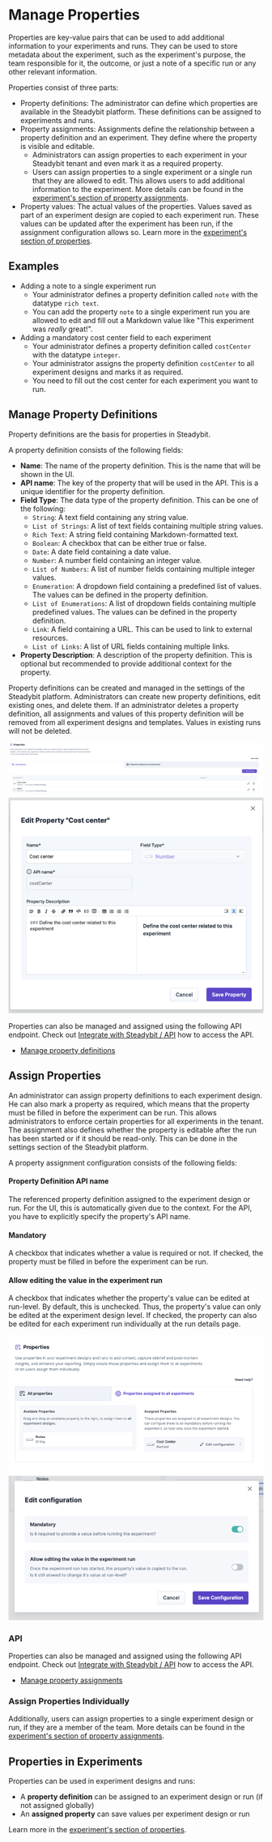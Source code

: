 # Manage Properties

Properties are key-value pairs that can be used to add additional information to your experiments and runs. They can be used to store metadata about the
experiment, such as the experiment's purpose, the team responsible for it, the outcome, or just a note of a specific run or any other relevant information.

Properties consist of three parts:

- Property definitions: The administrator can define which properties are available in the Steadybit platform. These definitions can be assigned to experiments
  and runs.
- Property assignments: Assignments define the relationship between a property definition and an experiment. They define where the property is visible and
  editable.
    - Administrators can assign properties to each experiment in your Steadybit tenant and even mark it as a required property.
    - Users can assign properties to a single experiment or a single run that they are allowed to edit. This allows users to add additional information to the
      experiment. More details can be found in the [experiment's section of property assignments](../../use-steadybit/experiments/properties/README.md#assign-properties).
- Property values: The actual values of the properties. Values saved as part of an experiment design are copied to each experiment run. These values can
  be updated after the experiment has been run, if the assignment configuration allows so. Learn more in the [experiment's section of properties](../../use-steadybit/experiments/properties/README.md).

## Examples

- Adding a note to a single experiment run
    - Your administrator defines a property definition called `note` with the datatype `rich text`.
    - You can add the property `note` to a single experiment run you are allowed to edit and fill out a Markdown value like "This experiment was *really* great!".
- Adding a mandatory cost center field to each experiment
    - Your administrator defines a property definition called `costCenter` with the datatype `integer`.
    - Your administrator assigns the property definition `costCenter` to all experiment designs and marks it as required.
    - You need to fill out the cost center for each experiment you want to run.

## Manage Property Definitions

Property definitions are the basis for properties in Steadybit.

A property definition consists of the following fields:

- **Name**: The name of the property definition. This is the name that will be shown in the UI.
- **API name**: The key of the property that will be used in the API. This is a unique identifier for the property definition.
- **Field Type**: The data type of the property definition. This can be one of the following:
    - `String`: A text field containing any string value.
    - `List of Strings`: A list of text fields containing multiple string values.
    - `Rich Text`: A string field containing Markdown-formatted text.
    - `Boolean`: A checkbox that can be either true or false.
    - `Date`: A date field containing a date value.
    - `Number`: A number field containing an integer value.
    - `List of Numbers`: A list of number fields containing multiple integer values.
    - `Enumeration`: A dropdown field containing a predefined list of values. The values can be defined in the property definition.
    - `List of Enumerations`: A list of dropdown fields containing multiple predefined values. The values can be defined in the property definition.
    - `Link`: A field containing a URL. This can be used to link to external resources.
    - `List of Links`: A list of URL fields containing multiple links.
- **Property Description**: A description of the property definition. This is optional but recommended to provide additional context for the property.

Property definitions can be created and managed in the settings of the Steadybit platform. Administrators can create new property definitions, edit existing
ones, and delete them. If an administrator deletes a property definition, all assignments and values of this property definition will be removed from all
experiment designs and templates. Values in existing runs will not be deleted.

![Property Definitions in the settings](property_definitions.png)
![Edit a Property Definition](property_definitions_edit.png)

Properties can also be managed and assigned using the following API endpoint.
Check out [Integrate with Steadybit / API](../../../integrate-with-steadybit/api/api.md) how to access the API.

- [Manage property definitions](https://platform.steadybit.com/api/swagger/swagger-ui/index.html?configUrl=/api/spec/swagger-config#/Properties)

## Assign Properties

An administrator can assign property definitions to each experiment design. He can also mark a property as required, which means that the property must be filled
in before the experiment can be run. This allows administrators to enforce certain properties for all experiments in the tenant.
The assignment also defines whether the property is editable after the run has been started or if it should be read-only. This can be done in the
settings section of the Steadybit platform.

A property assignment configuration consists of the following fields:

#### Property Definition API name
The referenced property definition assigned to the experiment design or run.
For the UI, this is automatically given due to the context.
For the API, you have to explicitly specify the property's API name.

#### Mandatory

A checkbox that indicates whether a value is required or not. If checked, the property must be filled in before the experiment can be run.

#### Allow editing the value in the experiment run

A checkbox that indicates whether the property's value can be edited at run-level.
By default, this is unchecked.
Thus, the property's value can only be edited at the experiment design level.
If checked, the property can also be edited for each experiment run individually at the run details page.

![Property Assignments in the settings](property_associations.png)
![Edit a Property Assignment](property_association_edit.png)

### API
Properties can also be managed and assigned using the following API endpoint.
Check out [Integrate with Steadybit / API](../../../integrate-with-steadybit/api/api.md) how to access the API.

- [Manage property assignments](https://platform.steadybit.com/api/swagger/swagger-ui/index.html?configUrl=/api/spec/swagger-config#/Properties)

### Assign Properties Individually

Additionally, users can assign properties to a single experiment design or run, if they are a member of the team. More details can be found in the [experiment's section of property assignments](../../use-steadybit/experiments/properties/README.md#assign-properties).


## Properties in Experiments

Properties can be used in experiment designs and runs:

* A **property definition** can be assigned to an experiment design or run (if not assigned globally)
* An **assigned property** can save values per experiment design or run

Learn more in the [experiment's section of properties](../../use-steadybit/experiments/properties/README.md).
